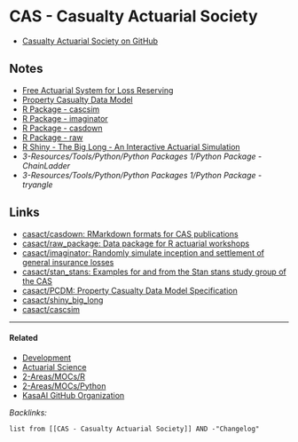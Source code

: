 # CAS - Casualty Actuarial Society

* [Casualty Actuarial Society on GitHub](https://github.com/orgs/casact/repositories)

## Notes

* [Free Actuarial System for Loss Reserving](Free%20Actuarial%20System%20for%20Loss%20Reserving.md)
* [Property Casualty Data Model](Property%20Casualty%20Data%20Model.md)
* [R Package - cascsim](../3-Resources/Tools/Developer%20Tools/Languages/R/R%20Packages/Actuarial%20R%20Packages/R%20Package%20-%20cascsim.md)
* [R Package - imaginator](../3-Resources/Tools/Developer%20Tools/Languages/R/R%20Packages/Actuarial%20R%20Packages/R%20Package%20-%20imaginator.md)
* [R Package - casdown](../3-Resources/Tools/Developer%20Tools/Languages/R/R%20Packages/Actuarial%20R%20Packages/R%20Package%20-%20casdown.md)
* [R Package - raw](../3-Resources/Tools/Developer%20Tools/Languages/R/R%20Packages/Actuarial%20R%20Packages/R%20Package%20-%20raw.md)
* [R Shiny - The Big Long - An Interactive Actuarial Simulation](R%20Shiny%20-%20The%20Big%20Long%20-%20An%20Interactive%20Actuarial%20Simulation.md)
* *3-Resources/Tools/Python/Python Packages 1/Python Package - ChainLadder*
* *3-Resources/Tools/Python/Python Packages 1/Python Package - tryangle*

## Links

* [casact/casdown: RMarkdown formats for CAS publications](https://github.com/casact/casdown)
* [casact/raw_package: Data package for R actuarial workshops](https://github.com/casact/raw_package)
* [casact/imaginator: Randomly simulate inception and settlement of general insurance losses](https://github.com/casact/imaginator)
* [casact/stan_stans: Examples for and from the Stan stans study group of the CAS](https://github.com/casact/stan_stans)
* [casact/PCDM: Property Casualty Data Model Specification](https://github.com/casact/PCDM)
* [casact/shiny_big_long](https://github.com/casact/shiny_big_long)
* [casact/cascsim](https://github.com/casact/cascsim)

---

#### Related

* [Development](../2-Areas/MOCs/Development.md)
* [Actuarial Science](../2-Areas/MOCs/Actuarial%20Science.md)
* [2-Areas/MOCs/R](../2-Areas/MOCs/R.md)
* [2-Areas/MOCs/Python](../2-Areas/MOCs/Python.md)
* [KasaAI GitHub Organization](KasaAI%20GitHub%20Organization.md)

*Backlinks:*

````dataview
list from [[CAS - Casualty Actuarial Society]] AND -"Changelog"
````
